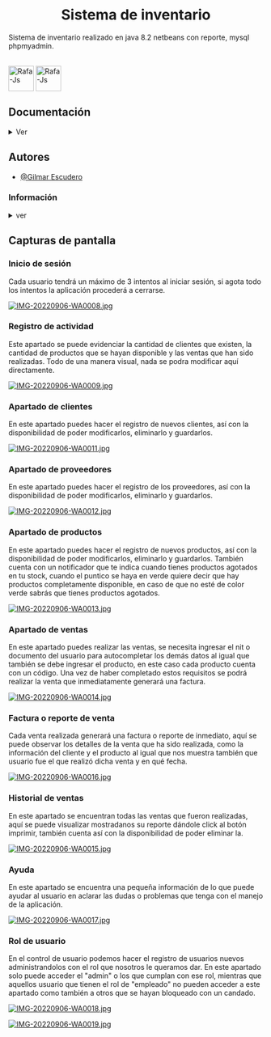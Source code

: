 <h1 align="center"> Sistema de inventario </h1>

Sistema de inventario realizado en java 8.2 netbeans con reporte, mysql phpmyadmin.

<div style="display: inline_block"><br>
<img align="center" alt="Rafa-Js" height="50" width="50" src="https://cdn.jsdelivr.net/gh/devicons/devicon/icons/java/java-original.svg" />
<img align="center" alt="Rafa-Js" height="50" width="50" src="https://cdn.jsdelivr.net/gh/devicons/devicon/icons/mysql/mysql-original.svg" />         
</div>         

## Documentación
<details>
<summary>Ver</summary>

- [Inicio de sesión](https://github.com/XGilmar/Sistema-de-inventario-java#inicio-de-sesi%C3%B3n)
- [Registro de actividad](https://github.com/XGilmar/Sistema-de-inventario-java#registro-de-actividad )
- [Apartado de clientes](https://github.com/XGilmar/Sistema-de-inventario-java#apartado-de-clientes )
- [Apartado de proveedor](https://github.com/XGilmar/Sistema-de-inventario-java#apartado-de-proveedores )
- [Apartado de productos](https://github.com/XGilmar/Sistema-de-inventario-java#apartado-de-productos )
- [Apartado de ventas](https://github.com/XGilmar/Sistema-de-inventario-java#apartado-de-ventas )
- [Factura](https://github.com/XGilmar/Sistema-de-inventario-java#factura-o-reporte-de-venta )
- [Historial de ventas](https://github.com/XGilmar/Sistema-de-inventario-java#historial-de-ventas )
- [Ayuda](https://github.com/XGilmar/Sistema-de-inventario-java#ayuda)
- [Rol de usuario](https://github.com/XGilmar/Sistema-de-inventario-java#rol-de-usuario)
</details>

## Autores

- [@Gilmar Escudero](https://www.github.com/XGilmar)
### Información
<details>

<summary>ver</summary>

> __Note__
> - El proyecto está a la venta si lo deseas. 
> - [$90.000 COP]()
> - [$20 dólares]() **si eres extranjero.**
> - Esto es con el fin de conseguir una nueva computadora, para realizar mis proyectos y guiarlos con tutoriales.
> - [Contáctame aquí](https://wa.me/573106236081)

</details>

## Capturas de pantalla

### Inicio de sesión
Cada usuario tendrá un máximo de 3 intentos al iniciar sesión, si agota todo los intentos la aplicación procederá a cerrarse.

[![IMG-20220906-WA0008.jpg](https://i.postimg.cc/pLtXt93P/IMG-20220906-WA0008.jpg)](https://postimg.cc/dL4K20qf)

### Registro de actividad
Este apartado se puede evidenciar la cantidad de clientes que existen, la cantidad de productos que se hayan disponible y las ventas que han sido realizadas. Todo de una manera visual, nada se podra modificar aquí directamente.

[![IMG-20220906-WA0009.jpg](https://i.postimg.cc/D0fFzD16/IMG-20220906-WA0009.jpg)](https://postimg.cc/sQLb6T6G)

### Apartado de clientes
En este apartado puedes hacer el registro de nuevos clientes, así con la disponibilidad de poder modificarlos, eliminarlo y guardarlos.

[![IMG-20220906-WA0011.jpg](https://i.postimg.cc/4x6883DK/IMG-20220906-WA0011.jpg)](https://postimg.cc/qN7XqpM0)

### Apartado de proveedores
En este apartado puedes hacer el registro de los proveedores, así con la disponibilidad de poder modificarlos, eliminarlo y guardarlos.

[![IMG-20220906-WA0012.jpg](https://i.postimg.cc/TYq701MK/IMG-20220906-WA0012.jpg)](https://postimg.cc/Cz5sLFK0)

### Apartado de productos
En este apartado puedes hacer el registro de nuevos productos, así con la disponibilidad de poder modificarlos, eliminarlo y guardarlos.
También cuenta con un notificador que te indica cuando tienes productos agotados en tu stock, cuando el puntico se haya en verde quiere decir que hay productos completamente disponible, en caso de que no esté de color verde sabrás que tienes productos agotados.


[![IMG-20220906-WA0013.jpg](https://i.postimg.cc/mZ62DL6F/IMG-20220906-WA0013.jpg)](https://postimg.cc/s17RHrzV)

### Apartado de ventas
En este apartado puedes realizar las ventas, se necesita ingresar el nit o documento del usuario para autocompletar los demás datos al igual que también se debe ingresar el producto, en este caso cada producto cuenta con un código. Una vez de haber completado estos requisitos se podrá realizar la venta que inmediatamente generará una factura.

[![IMG-20220906-WA0014.jpg](https://i.postimg.cc/nhS6KrBv/IMG-20220906-WA0014.jpg)](https://postimg.cc/G4Y7dcM2)

### Factura o reporte de venta
Cada venta realizada generará una factura o reporte de inmediato, aquí se puede observar los detalles de la venta que ha sido realizada, como la información del cliente y el producto al igual que nos muestra también que usuario fue el que realizó dicha venta y en qué fecha.

[![IMG-20220906-WA0016.jpg](https://i.postimg.cc/x8FKxwRF/IMG-20220906-WA0016.jpg)](https://postimg.cc/WqgFtfxM)

### Historial de ventas
En este apartado se encuentran todas las ventas que fueron realizadas, aquí se puede visualizar mostradanos su reporte dándole click al botón imprimir, también cuenta así con la disponibilidad de poder eliminar la.

[![IMG-20220906-WA0015.jpg](https://i.postimg.cc/8kWN1RWx/IMG-20220906-WA0015.jpg)](https://postimg.cc/5jxZgFsm)

### Ayuda
En este apartado se encuentra una pequeña información de lo que puede ayudar al usuario en aclarar las dudas o problemas que tenga con el manejo de la aplicación.

[![IMG-20220906-WA0017.jpg](https://i.postimg.cc/Cx0jvsH0/IMG-20220906-WA0017.jpg)](https://postimg.cc/dLWk3dxN)

### Rol de usuario
En el control de usuario podemos hacer el registro de usuarios nuevos administrandolos con el rol que nosotros le queramos dar. En este apartado solo puede acceder el "admin" o los que cumplan con ese rol, mientras que aquellos usuario que tienen el rol de "empleado" no pueden acceder a este apartado como también a otros que se hayan bloqueado con un candado.

[![IMG-20220906-WA0018.jpg](https://i.postimg.cc/htCf9L2p/IMG-20220906-WA0018.jpg)](https://postimg.cc/cvnxWnyn)

[![IMG-20220906-WA0019.jpg](https://i.postimg.cc/8C8xX3X5/IMG-20220906-WA0019.jpg)](https://postimg.cc/Yv3XhXHK)
